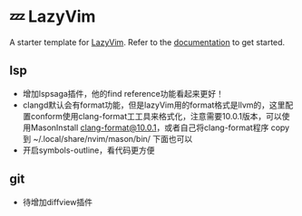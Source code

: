 # 💤 LazyVim

A starter template for [LazyVim](https://github.com/LazyVim/LazyVim).
Refer to the [documentation](https://lazyvim.github.io/installation) to get started.


## lsp
- 增加lspsaga插件，他的find reference功能看起来更好！
- clangd默认会有format功能，但是lazyVim用的format格式是llvm的，这里配置conform使用clang-format工工具来格式化，注意需要10.0.1版本，可以使用MasonInstall clang-format@10.0.1，或者自己将clang-format程序 copy到 ~/.local/share/nvim/mason/bin/  下面也可以
- 开启symbols-outline，看代码更方便
  
## git
- 待增加diffview插件
